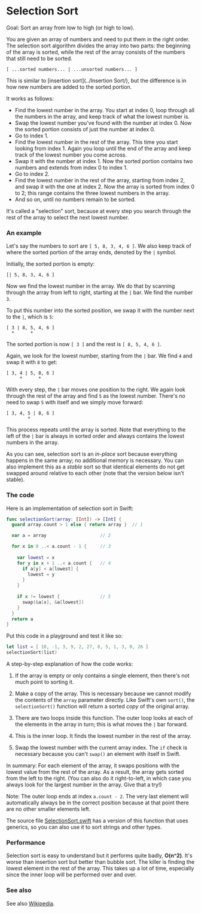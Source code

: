 # Selection Sort

Goal: Sort an array from low to high (or high to low).

You are given an array of numbers and need to put them in the right order. The selection sort algorithm divides the array into two parts: the beginning of the array is sorted, while the rest of the array consists of the numbers that still need to be sorted. 

	[ ...sorted numbers... | ...unsorted numbers... ]

This is similar to [insertion sort](../Insertion Sort/), but the difference is in how new numbers are added to the sorted portion.

It works as follows:

- Find the lowest number in the array. You start at index 0, loop through all the numbers in the array, and keep track of what the lowest number is.
- Swap the lowest number you've found with the number at index 0. Now the sorted portion consists of just the number at index 0.
- Go to index 1.
- Find the lowest number in the rest of the array. This time you start looking from index 1. Again you loop until the end of the array and keep track of the lowest number you come across.
- Swap it with the number at index 1. Now the sorted portion contains two numbers and extends from index 0 to index 1.
- Go to index 2.
- Find the lowest number in the rest of the array, starting from index 2, and swap it with the one at index 2. Now the array is sorted from index 0 to 2; this range contains the three lowest numbers in the array.
- And so on, until no numbers remain to be sorted.

It's called a "selection" sort, because at every step you search through the rest of the array to select the next lowest number.

### An example

Let's say the numbers to sort are `[ 5, 8, 3, 4, 6 ]`. We also keep track of where the sorted portion of the array ends, denoted by the `|` symbol. 

Initially, the sorted portion is empty:

	[| 5, 8, 3, 4, 6 ]

Now we find the lowest number in the array. We do that by scanning through the array from left to right, starting at the `|` bar. We find the number `3`.

To put this number into the sorted position, we swap it with the number next to the `|`, which is `5`:

	[ 3 | 8, 5, 4, 6 ]
	  *      *

The sorted portion is now `[ 3 ]` and the rest is `[ 8, 5, 4, 6 ]`.

Again, we look for the lowest number, starting from the `|` bar. We find `4` and swap it with `8` to get:

	[ 3, 4 | 5, 8, 6 ]
	     *      *

With every step, the `|` bar moves one position to the right. We again look through the rest of the array and find `5` as the lowest number. There's no need to swap `5` with itself and we simply move forward:

	[ 3, 4, 5 | 8, 6 ]
	        *

This process repeats until the array is sorted. Note that everything to the left of the `|` bar is always in sorted order and always contains the lowest numbers in the array.

As you can see, selection sort is an *in-place* sort because everything happens in the same array; no additional memory is necessary. You can also implement this as a *stable* sort so that identical elements do not get swapped around relative to each other (note that the version below isn't stable).

### The code

Here is an implementation of selection sort in Swift:

```swift
func selectionSort(array: [Int]) -> [Int] {
  guard array.count > 1 else { return array }  // 1

  var a = array                    // 2

  for x in 0 ..< a.count - 1 {     // 3
    
    var lowest = x
    for y in x + 1 ..< a.count {   // 4
      if a[y] < a[lowest] {
        lowest = y
      }
    }
    
    if x != lowest {               // 5
      swap(&a[x], &a[lowest])
    }
  }
  return a
}
```

Put this code in a playground and test it like so:

```swift
let list = [ 10, -1, 3, 9, 2, 27, 8, 5, 1, 3, 0, 26 ]
selectionSort(list)
```

A step-by-step explanation of how the code works:

1. If the array is empty or only contains a single element, then there's not much point to sorting it.

2. Make a copy of the array. This is necessary because we cannot modify the contents of the `array` parameter directly. Like Swift's own `sort()`, the `selectionSort()` function will return a sorted *copy* of the original array.

3. There are two loops inside this function. The outer loop looks at each of the elements in the array in turn; this is what moves the `|` bar forward.

4. This is the inner loop. It finds the lowest number in the rest of the array.

5. Swap the lowest number with the current array index. The `if` check is necessary because you can't `swap()` an element with itself in Swift.

In summary: For each element of the array, it swaps positions with the lowest value from the rest of the array. As a result, the array gets sorted from the left to the right. (You can also do it right-to-left, in which case you always look for the largest number in the array. Give that a try!)

Note: The outer loop ends at index `a.count - 2`. The very last element will automatically always be in the correct position because at that point there are no other smaller elements left.

The source file [SelectionSort.swift](SelectionSort.swift) has a version of this function that uses generics, so you can also use it to sort strings and other types.

### Performance

Selection sort is easy to understand but it performs quite badly, **O(n^2)**. It's worse than insertion sort but better than bubble sort. The killer is  finding the lowest element in the rest of the array. This takes up a lot of time, especially since the inner loop will be performed over and over.

### See also

See also [Wikipedia](https://en.wikipedia.org/wiki/Selection_sort).
